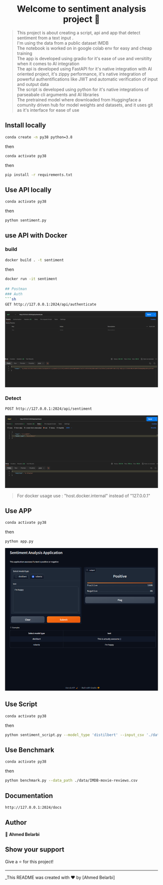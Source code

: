 <h1 align="center">Welcome to sentiment analysis project 👋</h1>


> This project is about creating a script, api and app that detect sentiment from a text input .<br>
> I'm using the data from a public dataset IMDB<br>
> The notebook is worked on in google colab env for easy and cheap training<br>
> The app is developed using gradio for it's ease of use and versitilty when it comes to AI integration<br>
> The api is developed using FastAPI for it's native integration with AI oriented project, it's zippy performance, it's native integration of powerful authentifications like JWT and automatic verification of input and output data<br>
> The script is developed using python for it's native integrations of parseabale cli arguments and AI libraries<br>
> The pretrained model where downloaded from Huggingface a comunity driven hub for model weights and datasets, and it uses git as it's interface for ease of use<br>

## Install locally

```sh
conda create -n py38 python=3.8
```
then
```sh
conda activate py38
```
then
```sh
pip install -r requirements.txt
```

## Use API locally
```sh
conda activate py38
```
then
```sh
python sentiment.py
```
## use API with Docker

### build
```sh
docker build . -t sentiment
```
then
```sh
docker run -it sentiment

## Postman
### Auth
```sh
GET http://127.0.0.1:2024/api/authenticate
```
![image](src/GET.png)

### Detect
```sh
POST http://127.0.0.1:2024/api/sentiment
```
![image](src/post.png)

> For docker usage use : "host.docker.internal" instead of "127.0.0.1" <br>


## Use APP
```sh
conda activate py38
```
then
```sh
python app.py
```
![image](src/gradio.png)

## Use Script
```sh
conda activate py38
```
then
```sh
python sentiment_script.py --model_type 'distilbert' --input_csv './data/IMDB-movie-reviews.csv' --output_csv './data/result.csv'
```

## Use Benchmark
```sh
conda activate py38
```
then
```sh
python benchmark.py --data_path ./data/IMDB-movie-reviews.csv
```



## Documentation

```sh
http://127.0.0.1:2024/docs
```


## Author

👤 **Ahmed Belarbi**


## Show your support

Give a ⭐️ for this project!

***
_This README was created with ❤️ by [Ahmed Belarbi]
